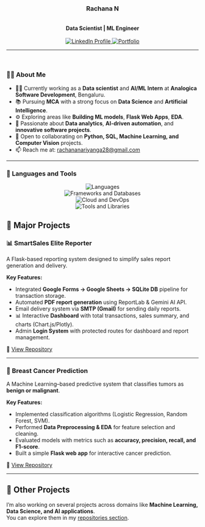 <div align="center">
  <h3>Rachana N</h3>
  <br>
  <b>Data Scientist | ML Engineer</b>
  <br>
  <br>
  <a href="https://www.linkedin.com/in/rachana-n-987520270/" target="_blank">
    <img src="https://img.shields.io/badge/LinkedIn-Rachana%20N-blue?style=for-the-badge&logo=linkedin" alt="LinkedIn Profile"/>
  </a>
  <a href="https://rachana212.github.io/Portfolio/" target="_blank">
    <img src="https://img.shields.io/badge/Portfolio-Rachana%20N-purple?style=for-the-badge&logo=Portfolio" alt="Portfolio"/>
  </a>
</div>

---

<br>

### 🙋‍♀️ About Me

- 🧑‍💻 Currently working as a **Data scientist** and **AI/ML Intern** at **Analogica Software Development**, Bengaluru.
- 📚 Pursuing **MCA** with a strong focus on **Data Science** and **Artificial Intelligence**.
- ⚙️ Exploring areas like **Building ML models**, **Flask Web Apps**, **EDA**.
- 🧠 Passionate about **Data analytics**, **AI-driven automation**, and **innovative software projects**.
- 🤝 Open to collaborating on **Python, SQL, Machine Learning, and Computer Vision** projects.
- 📫 Reach me at: [rachananariyanga28@gmail.com](mailto:rachananariyanga28@gmail.com)

---

### 🚀 Languages and Tools

<p align="center">
  <img src="https://skillicons.dev/icons?i=py,java,js,html,css" alt="Languages"/>
  <br>
  <img src="https://skillicons.dev/icons?i=mysql,sqlite,flask,django,fastapi" alt="Frameworks and Databases"/>
  <br>
  <img src="https://skillicons.dev/icons?i=aws,azure,gcp,docker,kubernetes,netlify,vercel" alt="Cloud and DevOps"/>
  <br>
  <img src="https://skillicons.dev/icons?i=git,github,vscode,jupyter,tensorflow,numpy,pandas,matplotlib,sklearn" alt="Tools and Libraries"/>
</p>


## 🚀 Major Projects  

### 📊 SmartSales Elite Reporter  
A Flask-based reporting system designed to simplify sales report generation and delivery.  

**Key Features:**  
- Integrated **Google Forms → Google Sheets → SQLite DB** pipeline for transaction storage.  
- Automated **PDF report generation** using ReportLab & Gemini AI API.  
- Email delivery system via **SMTP (Gmail)** for sending daily reports.  
- 📊 Interactive **Dashboard** with total transactions, sales summary, and charts (Chart.js/Plotly).  
- Admin **Login System** with protected routes for dashboard and report management.  

🔗 [View Repository](https://github.com/Rachana212/SmartSales_Elite_Reporter)  

---

### 🏥 Breast Cancer Prediction  
A Machine Learning–based predictive system that classifies tumors as **benign or malignant**.  

**Key Features:**  
- Implemented classification algorithms (Logistic Regression, Random Forest, SVM).  
- Performed **Data Preprocessing & EDA** for feature selection and cleaning.  
- Evaluated models with metrics such as **accuracy, precision, recall, and F1-score**.  
- Built a simple **Flask web app** for interactive cancer prediction.  

🔗 [View Repository](https://github.com/Rachana212/Cancer_prediction)  

---

## 📂 Other Projects
I’m also working on several projects across domains like **Machine Learning, Data Science, and AI applications**.  
You can explore them in my [repositories section]().
  

